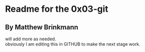 # Readme for the 0x03-git
## By Matthew Brinkmann

will add more as needed.  
obviously I am editing this in GITHUB to make the next stage work.
